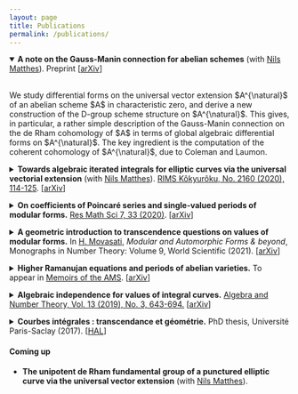 ```yaml
---
layout: page
title: Publications
permalink: /publications/
---
```


<details open>
	<summary><b>A note on the Gauss-Manin connection for abelian schemes</b> (with <a href="https://nilsmatthes.github.io/" target="_blank">Nils Matthes</a>). Preprint [<a href="https://arxiv.org/abs/2201.06402" target="_blank">arXiv</a>] </summary>
  
  <p><br>
	 We study differential forms on the universal vector extension $A^{\natural}$ of an abelian scheme $A$ in characteristic zero, and derive a new construction of the D-group scheme structure on $A^{\natural}$. This gives, in particular, a rather simple description of the Gauss-Manin connection on the de Rham cohomology of $A$ in terms of global algebraic differential forms on $A^{\natural}$. The key ingredient is the computation of the coherent cohomology of $A^{\natural}$, due to Coleman and Laumon.
	</p>
</details>

<p></p>


<details>
	<summary><b>Towards algebraic iterated integrals for elliptic curves via the universal vectorial extension</b> (with <a href="https://nilsmatthes.github.io/" target="_blank">Nils Matthes</a>). <a href="http://www.kurims.kyoto-u.ac.jp/~kyodo/kokyuroku/contents/2160.html" target="_blank">RIMS Kôkyurôku, No. 2160 (2020), 114-125</a>. [<a href="https://arxiv.org/abs/2009.10433" target="_blank">arXiv</a>] </summary>
  
  <p><br>
	For an elliptic curve $E$ defined over a field $k\subset \mathbb{C}$, we study iterated path integrals of logarithmic differential forms on $E^{\dagger}$, the universal vectorial extension of $E$. These are generalizations of the classical periods and quasi-periods of $E$, and are closely related to multiple elliptic polylogarithms and elliptic multiple zeta values. Moreover, if $k$ is a finite extension of $\mathbb{Q}$, then these iterated integrals along paths between $k$-rational points are periods in the sense of Kontsevich-Zagier. 
	</p>
</details>

<p></p>

<details>
	<summary><b>On coefficients of Poincaré series and single-valued periods of modular forms.</b> <a href="https://link.springer.com/article/10.1007/s40687-020-00232-5" target="_blank">Res Math Sci 7, 33 (2020)</a>. [<a href="https://arxiv.org/abs/1912.02277" target="_blank">arXiv</a>] </summary>
  
  <p><br>
  [<a href="https://www.youtube.com/watch?v=M7YyhTXdjd0&t=2s" target="_blank">Talk</a>, <a href="../assets/documents/slides-poincare.pdf" target="_blank">slides</a>]
  </p>
  
  <p>
	We prove that the field generated by the Fourier coefficients of weakly holomorphic Poincaré series of a given level $\Gamma_0(N)$ and weight $k\ge 2$ coincides with the field generated by the single-valued periods of a certain motive attached to $\Gamma_0(N)$. This clarifies the arithmetic nature of such Fourier coefficients and generalises previous formulas of Brown and Acres-Broadhurst giving explicit series expansions for the single-valued periods of some modular forms. Our proof is based on Bringmann-Ono's construction of harmonic lifts of Poincaré series.
	</p>
</details>

<p></p>

<details>
	<summary><b>A geometric introduction to transcendence questions on values of modular forms.</b> In <a href="http://w3.impa.br/~hossein/" target="_blank">H. Movasati</a>, <em>Modular and Automorphic Forms & beyond</em>, Monographs in Number Theory: Volume 9, World Scientific (2021). [<a href="https://arxiv.org/abs/2011.14401" target="_blank">arXiv</a>] </summary>
  
  <p><br>
	 We survey some key developments in the theory of transcendental numbers, paying special attention to Nesterenko's theorem on values of Eisenstein series and emphasizing its underlying geometric aspects. We finish with a brief discussion on periods and related open problems.
	</p>
</details>

<p></p>

<details>
	<summary><b>Higher Ramanujan equations and periods of abelian varieties.</b> To appear in <a href="https://www.ams.org/publications/ebooks/memoirs" target="_blank">Memoirs of the AMS</a>. [<a href="https://arxiv.org/abs/1807.11044" target="_blank">arXiv</a>] </summary>
  
  
	<p><br>
	[<a href="https://www.youtube.com/watch?v=fa07Sned31c&t=3s" target="_blank">Talk 1</a>, <a href="../assets/documents/slides-ramanujan1.pdf" target="_blank">slides</a>]  [<a href="https://www.youtube.com/watch?v=foRiR7j17wA" target="_blank">Talk 2</a>, <a href="../assets/documents/slides-ramanujan2.pdf" target="_blank">slides</a>]
	</p>
  
  <p>
	We describe higher dimensional generalizations of Ramanujan's classical differential relations satisfied by the Eisenstein series $E_2$, $E_4$, $E_6$. Such "higher Ramanujan equations" are given geometrically in terms of vector fields living on certain moduli stacks classifying abelian schemes equipped with suitable frames of their first de Rham cohomology. These vector fields are canonically constructed by means of the Gauss-Manin connection and the Kodaira-Spencer isomorphism. Using Mumford's theory of degenerating families of abelian varieties, we construct remarkable solutions of these differential equations generalizing ($E_2,E_4,E_6$), which are also shown to be defined over $\mathbb{Z}$.
	</p>
	<p>
This geometric framework taking account of integrality issues is mainly motivated by questions in Transcendental Number Theory regarding an extension of Nesterenko's celebrated theorem on the algebraic independence of values of Eisenstein series. In this direction, we discuss the precise relation between periods of abelian varieties and the values of the above referred solutions of the higher Ramanujan equations, thereby linking the study of such differential equations to Grothendieck's Period Conjecture. Working in the complex analytic category, we prove "functional" transcendence results, such as the Zariski-density of every leaf of the holomorphic foliation induced by the higher Ramanujan equations. 
	</p>
	
</details>
  
<p></p>
  
<details>
	<summary><b>Algebraic independence for values of integral curves.</b> <a href="https://msp.org/ant/2019/13-3/p03.xhtml" target="_blank">Algebra and Number Theory, Vol. 13 (2019), No. 3, 643-694.</a> [<a href="https://arxiv.org/abs/1710.00563" target="_blank">arXiv</a>] </summary>
  
  <p><br>
	We prove a transcendence theorem concerning values of holomorphic maps from a disk to a quasi-projective variety over $\overline{\mathbb{Q}}$ that are integral curves of some algebraic vector field (defined over $\overline{\mathbb{Q}}$). These maps are required to satisfy some integrality property, besides a growth condition and a strong form of Zariski-density that are natural for integral curves of algebraic vector fields. This result generalizes a theorem of Nesterenko concerning algebraic independence of values of the Eisenstein series $E_2$, $E_4$, $E_6$. The main technical improvement in our approach is the replacement of a rather restrictive hypothesis of polynomial growth on Taylor coefficients by a geometric notion of moderate growth formulated in terms of Value Distribution Theory.
	</p>
</details>

<p></p>

<details>
	<summary><b>Courbes intégrales : transcendance et géométrie.</b> PhD thesis, Université Paris-Saclay (2017). [<a href="https://tel.archives-ouvertes.fr/tel-01685449" target="_blank">HAL</a>] </summary>
  
  <p><br>
  [<a href="../assets/documents/slides-soutenance.pdf" target="_blank">Defense slides</a>]
  </p>
  
  <p>
	This thesis is devoted to the study of some questions motivated by Nesterenko's theorem on the algebraic independence of values of Eisenstein series $E_2$, $E_4$, $E_6$. It is divided in two parts. 
	</p>
	<p>
	In the first part, comprising the first two chapiters, we generalize the algebraic differential equations satisfied by Eisenstein series that lie in the heart of Nesterenko's method, the Ramanujan equations. These generalizations, called 'higher Ramanujan equations', are obtained geometrically from vector fields naturally defined on certain moduli spaces of abelian varieties. In order to justify the interest of the higher Ramanujan equations in Transcendence Theory, we also show that values of a remarkable particular solution of these equations are related to 'periods' of abelian varieties.
	</p>
	<p>
	In the second part (third chapter), we study Nesterenko's method per se. We establish a geometric statement, containing the theorem of Nesterenko, on the transcendence of values of holomorphic maps from a disk to a quasi-projective variety over $\overline{\mathbb{Q}}$ defined as integral curves of some vector field. These maps are required to satisfy some integrality property, besides a growth condition and a strong form of Zariski-density that are natural for integral curves of algebraic vector fields. 
	</p>
</details>

<h4> Coming up </h4>

- <b>The unipotent de Rham fundamental group of a punctured elliptic curve via the universal vector extension</b> (with <a href="https://nilsmatthes.github.io/" target="_blank">Nils Matthes</a>).
